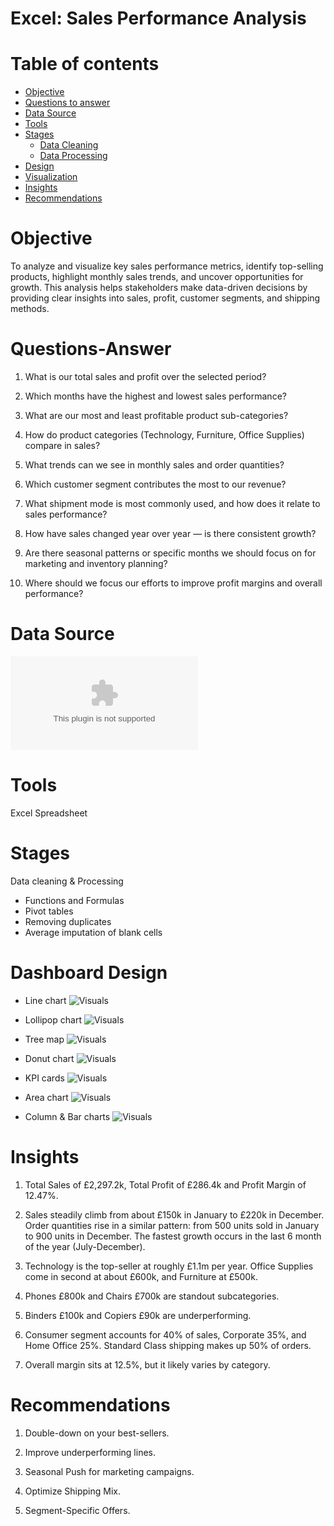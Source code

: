 # Excel: Sales Performance Analysis

# Table of contents 

- [Objective](#objective)
- [Questions to answer](#Questionstoanswer)
- [Data Source](#data-source)
- [Tools](#tools)
- [Stages](#stages)
  - [Data Cleaning](#data-cleaning)
  - [Data Processing](#DataProcessing)
- [Design](#design)
- [Visualization](#visualization)
- [Insights](#Insights)
- [Recommendations](#recommendations)
  
# Objective
To analyze and visualize key sales performance metrics, identify top-selling products, highlight monthly sales trends, and uncover opportunities for growth. This analysis helps stakeholders make data-driven decisions by providing clear insights into sales, profit, customer segments, and shipping methods.

# Questions-Answer

1.  What is our total sales and profit over the selected period?

2.  Which months have the highest and lowest sales performance?

3.  What are our most and least profitable product sub-categories?

4.  How do product categories (Technology, Furniture, Office Supplies) compare in sales?

5.  What trends can we see in monthly sales and order quantities?

6.  Which customer segment contributes the most to our revenue?

7.  What shipment mode is most commonly used, and how does it relate to sales performance?

8.  How have sales changed year over year — is there consistent growth?

9.  Are there seasonal patterns or specific months we should focus on for marketing and inventory planning?

10. Where should we focus our efforts to improve profit margins and overall performance?

# Data Source

![Datasets](assets/datasets/superstore-sales-dataset-2.xlsx)

# Tools
Excel Spreadsheet

# Stages
Data cleaning & Processing
- Functions and Formulas
- Pivot tables
- Removing duplicates
- Average imputation of blank cells

# Dashboard Design

- Line chart
![Visuals](assets/images/001)

- Lollipop chart
![Visuals](assets/images/002)

- Tree map
![Visuals](assets/images/003)

- Donut chart
![Visuals](assets/images/004)

- KPI cards
![Visuals](assets/images/005)

- Area chart
![Visuals](assets/images/006)

- Column & Bar charts
![Visuals](assets/images/008)

# Insights 

1.	Total Sales of £2,297.2k, Total Profit of £286.4k and Profit Margin of 12.47%.
  
2.	Sales steadily climb from about £150k in January to £220k in December. Order quantities rise in a similar pattern: from 500 units sold in January to 900 units in December. The fastest
   growth occurs in the last 6 month of the year (July-December). 
3.	Technology is the top-seller at roughly £1.1m per year. Office Supplies come in second at about £600k, and Furniture at £500k.
    
4.	Phones £800k and Chairs £700k are standout subcategories.
   
5.	Binders £100k and Copiers £90k are underperforming.
   
6.	Consumer segment accounts for 40% of sales, Corporate 35%, and Home Office 25%. Standard Class shipping makes up 50% of orders.
    
7.	Overall margin sits at 12.5%, but it likely varies by category. 

# Recommendations

1.	Double-down on your best-sellers.
   
2.	Improve underperforming lines.
   
3.	Seasonal Push for marketing campaigns.
   
4.	Optimize Shipping Mix.
   
5.	Segment-Specific Offers.
